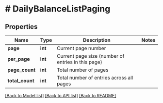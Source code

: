 # # DailyBalanceListPaging

## Properties

Name | Type | Description | Notes
------------ | ------------- | ------------- | -------------
**page** | **int** | Current page number |
**per_page** | **int** | Current page size (number of entries in this page) |
**page_count** | **int** | Total number of pages |
**total_count** | **int** | Total number of entries across all pages |

[[Back to Model list]](../../README.md#models) [[Back to API list]](../../README.md#endpoints) [[Back to README]](../../README.md)
